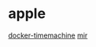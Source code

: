 # apple

[docker-timemachine](https://github.com/odarriba/docker-timemachine)
[mir](https://github.com/vnmakarov/mir)
